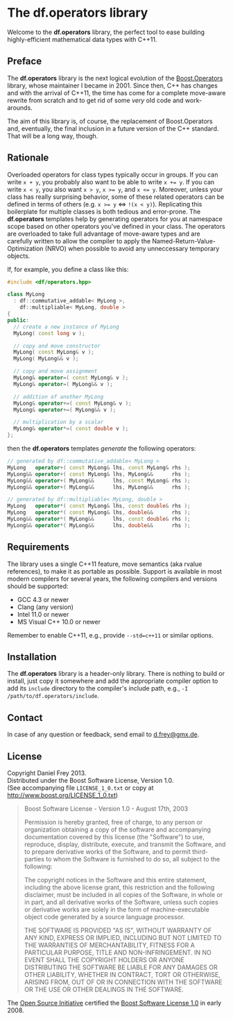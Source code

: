 The df.operators library
========================

Welcome to the **df.operators** library, the perfect tool to ease building highly-efficient mathematical data types with C++11.

Preface
-------

The **df.operators** library is the next logical evolution of the [Boost.Operators](http://www.boost.org/doc/libs/1_53_0/libs/utility/operators.htm) library, whose maintainer I became in 2001. Since then, C++ has changes and with the arrival of C++11, the time has come for a complete move-aware rewrite from scratch and to get rid of some *very* old code and work-arounds.

The aim of this library is, of course, the replacement of Boost.Operators and, eventually, the final inclusion in a future version of the C++ standard. That will be a long way, though.

Rationale
---------

Overloaded operators for class types typically occur in groups. If you can write `x + y`, you probably also want to be able to write `x += y`. If you can write `x < y`, you also want `x > y`, `x >= y`, and `x <= y`. Moreover, unless your class has really surprising behavior, some of these related operators can be defined in terms of others (e.g. `x >= y` <=> `!(x < y)`). Replicating this boilerplate for multiple classes is both tedious and error-prone. The **df.operators** templates help by generating operators for you at namespace scope based on other operators you've defined in your class. The operators are overloaded to take full advantage of move-aware types and are carefully written to allow the compiler to apply the Named-Return-Value-Optimization (NRVO) when possible to avoid any unneccessary temporary objects.

If, for example, you define a class like this:

```c++
#include <df/operators.hpp>

class MyLong
  : df::commutative_addable< MyLong >,
    df::multipliable< MyLong, double >
{
public:
  // create a new instance of MyLong
  MyLong( const long v );

  // copy and move constructor
  MyLong( const MyLong& v );
  MyLong( MyLong&& v );

  // copy and move assignment
  MyLong& operator=( const MyLong& v );
  MyLong& operator=( MyLong&& v );

  // addition of another MyLong
  MyLong& operator+=( const MyLong& v );
  MyLong& operator+=( MyLong&& v );

  // multiplication by a scalar
  MyLong& operator*=( const double v );
};
```

then the **df.operators** templates *generate* the following operators:

```c++
// generated by df::commutative_addable< MyLong >
MyLong   operator+( const MyLong& lhs, const MyLong& rhs );
MyLong&& operator+( const MyLong& lhs, MyLong&&      rhs );
MyLong&& operator+( MyLong&&      lhs, const MyLong& rhs );
MyLong&& operator+( MyLong&&      lhs, MyLong&&      rhs );

// generated by df::multipliable< MyLong, double >
MyLong   operator*( const MyLong& lhs, const double& rhs );
MyLong   operator*( const MyLong& lhs, double&&      rhs );
MyLong&& operator*( MyLong&&      lhs, const double& rhs );
MyLong&& operator*( MyLong&&      lhs, double&&      rhs );
```

Requirements
------------

The library uses a single C++11 feature, move semantics (aka rvalue references), to make it as portable as possible. Support is available in most modern compilers for several years, the following compilers and versions should be supported:

* GCC 4.3 or newer
* Clang (any version)
* Intel 11.0 or newer
* MS Visual C++ 10.0 or newer

Remember to enable C++11, e.g., provide `--std=c++11` or similar options.

Installation
------------

The **df.operators** library is a header-only library. There is nothing to build or install, just copy it somewhere and add the appropriate compiler option to add its `include` directory to the compiler's include path, e.g., `-I /path/to/df.operators/include`.

Contact
-------

In case of any question or feedback, send email to <d.frey@gmx.de>.

License
-------

Copyright Daniel Frey 2013.<br>
Distributed under the Boost Software License, Version 1.0.<br>
(See accompanying file `LICENSE_1_0.txt` or copy at <http://www.boost.org/LICENSE_1_0.txt>)

>Boost Software License - Version 1.0 - August 17th, 2003
>
>Permission is hereby granted, free of charge, to any person or organization obtaining a copy of the software and accompanying documentation covered by this license (the "Software") to use, reproduce, display, distribute, execute, and transmit the Software, and to prepare derivative works of the Software, and to permit third-parties to whom the Software is furnished to do so, all subject to the following:
>
>The copyright notices in the Software and this entire statement, including the above license grant, this restriction and the following disclaimer, must be included in all copies of the Software, in whole or in part, and all derivative works of the Software, unless such copies or derivative works are solely in the form of machine-executable object code generated by a source language processor.
>
>THE SOFTWARE IS PROVIDED "AS IS", WITHOUT WARRANTY OF ANY KIND, EXPRESS OR IMPLIED, INCLUDING BUT NOT LIMITED TO THE WARRANTIES OF MERCHANTABILITY, FITNESS FOR A PARTICULAR PURPOSE, TITLE AND NON-INFRINGEMENT. IN NO EVENT SHALL THE COPYRIGHT HOLDERS OR ANYONE DISTRIBUTING THE SOFTWARE BE LIABLE FOR ANY DAMAGES OR OTHER LIABILITY, WHETHER IN CONTRACT, TORT OR OTHERWISE, ARISING FROM, OUT OF OR IN CONNECTION WITH THE SOFTWARE OR THE USE OR OTHER DEALINGS IN THE SOFTWARE.

The [Open Source Initiative](http://www.opensource.org/) certified the [Boost Software License 1.0](http://www.opensource.org/licenses/bsl1.0.html) in early 2008.
